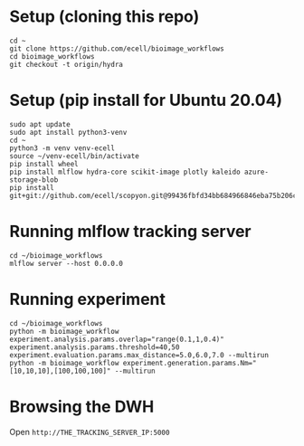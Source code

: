 # Setup (cloning this repo)
```
cd ~
git clone https://github.com/ecell/bioimage_workflows
cd bioimage_workflows
git checkout -t origin/hydra
```

# Setup (pip install for Ubuntu 20.04)
```
sudo apt update
sudo apt install python3-venv
cd ~
python3 -m venv venv-ecell
source ~/venv-ecell/bin/activate
pip install wheel
pip install mlflow hydra-core scikit-image plotly kaleido azure-storage-blob
pip install git+git://github.com/ecell/scopyon.git@99436fbfd34bb684966846eba75b206c2806f69c
```

# Running mlflow tracking server
```
cd ~/bioimage_workflows
mlflow server --host 0.0.0.0
```

# Running experiment
```
cd ~/bioimage_workflows
python -m bioimage_workflow experiment.analysis.params.overlap="range(0.1,1,0.4)" experiment.analysis.params.threshold=40,50 experiment.evaluation.params.max_distance=5.0,6.0,7.0 --multirun
python -m bioimage_workflow experiment.generation.params.Nm="[10,10,10],[100,100,100]" --multirun
```

# Browsing the DWH
Open `http://THE_TRACKING_SERVER_IP:5000`
